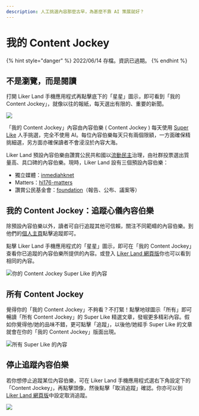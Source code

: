 ```yaml
---
description: 人工挑選內容那麼古早，為甚麼不靠 AI 策展就好？
---
```


# 我的 Content Jockey

{% hint style="danger" %}
2022/06/14 存檔。資訊已過期。
{% endhint %}

## 不是瀏覽，而是閱讀 <a href="#not-browsing-but-reading" id="not-browsing-but-reading"></a>

打開 Liker Land 手機應用程式再點擊底下的「星星」圖示，即可看到「我的 Content Jockey」，就像以往的報紙，每天選出有限的、重要的新聞。

![](../../../.gitbook/assets/contentjockey-01.png)

「我的 Content Jockey」內容由內容伯樂 ( Content Jockey ) 每天使用 [Super Like](../../../user-guide/liker-land/superlike.md) 人手挑選，完全不使用 AI。每位內容伯樂每天只有兩個限額，一方面確保精挑細選，另方面亦確保讀者不會浸沒於內容大海。

Liker Land 預設內容伯樂由讚賞公民共和國以[流動民主](../../../guides/governance/liquid-democracy.md)治理，由社群投票選出質量高、具口碑的內容伯樂。現時，Liker Land 設有三個預設內容伯樂：

* 獨立媒體：[inmediahknet](https://like.co/inmediahknet)
* Matters：[hi176-matters](https://like.co/hi176-matters)
* 讚賞公民基金會：[foundation](https://like.co/foundation)（報告、公布、議案等）

## 我的 Content Jockey：追蹤心儀內容伯樂 <a href="#my-content-jockey" id="my-content-jockey"></a>

除預設內容伯樂以外，讀者可自行追蹤其他可信賴，關注不同範疇的內容伯樂。到他們的[個人主頁](../../../user-guide/creatortools/portfolio-page.md)點擊追蹤即可。

點擊 Liker Land 手機應用程式的「星星」圖示，即可在「我的 Content Jockey」查看你已追蹤的內容伯樂所提供的內容。或登入 [Liker Land 網頁版](https://liker.land/following)你也可以看到相同的內容。

![你的 Content Jockey Super Like 的內容](../../../.gitbook/assets/contentjockey-04.png)

## 所有 Content Jockey <a href="#the-world-has-super-liked" id="the-world-has-super-liked"></a>

覺得你的「我的 Content Jockey」不夠看？不打緊！點擊地球圖示「所有」即可暢讀「所有 Content Jockey」的 Super Like 精選文章，發堀更多精彩內容。假如你覺得他/她的品味不錯，更可點擊「追蹤」，以後他/她經手 Super Like 的文章就會在你的「我的 Content Jockey」版面出現。

![所有 Super Like 的內容](../../../.gitbook/assets/contentjockey-02.png)

## 停止追蹤內容伯樂

若你想停止追蹤某位內容伯樂，可在 Liker Land 手機應用程式選右下角設定下的「Content Jockey」，再點擊頭像，然後點擊「取消追蹤」確認。你亦可以到 [Liker Land 網頁版](https://liker.land/settings/following/)中設定取消追蹤。

![](../../../.gitbook/assets/contentjockey-03.png)
